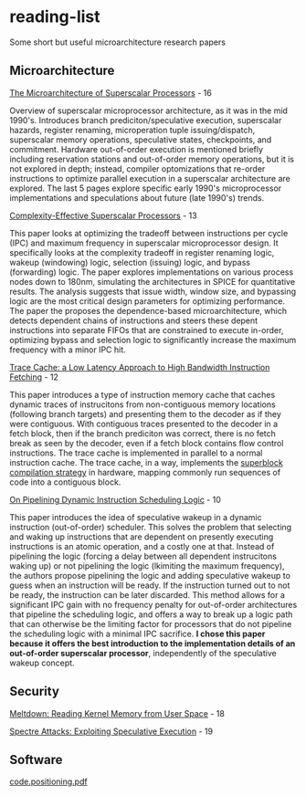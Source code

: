 # reading-list
Some short but useful microarchitecture research papers

## Microarchitecture

[The Microarchitecture of Superscalar Processors](https://github.com/Peter-Herrmann/reading-list/files/11748113/ss_cgi.pdf) - 16

Overview of superscalar microprocessor architecture, as it was in the mid 1990's. Introduces branch prediciton/speculative execution, superscalar hazards, register renaming, microperation tuple issuing/dispatch, superscalar memory operations, speculative states, checkpoints, and commitment. Hardware out-of-order execution is mentioned briefly including reservation stations and out-of-order memory operations, but it is not explored in depth; instead, compiler optomizations that re-order instructions to optimize parallel execution in a superscalar architecture are explored. The last 5 pages explore specific early 1990's microprocessor implementations and speculations about future (late 1990's) trends.

[Complexity-Effective Superscalar Processors](https://github.com/Peter-Herrmann/reading-list/files/11748112/isca.complexity.pdf) - 13

This paper looks at optimizing the tradeoff between instructions per cycle (IPC) and maximum frequency in superscalar microprocessor design. It specifically looks at the complexity tradeoff in register renaming logic, wakeup (windowing) logic, selection (issuing) logic, and bypass (forwarding) logic. The paper explores implementations on various process nodes down to 180nm, simulating the architectures in SPICE for quantitative results. The analysis suggests that issue width, window size, and bypassing logic are the most critical design parameters for optimizing performance. The paper the proposes the dependence-based microarchitecture, which detects dependent chains of instructions and steers these depent instructions into separate FIFOs that are constrained to execute in-order, optimizing bypass and selection logic to significantly increase the maximum frequency with a minor IPC hit.

[Trace Cache: a Low Latency Approach to High Bandwidth Instruction Fetching](https://github.com/Peter-Herrmann/reading-list/files/11748107/micro.trace-cache.pdf) - 12

This paper introduces a type of instruction memory cache that caches dynamic traces of instrucitons from non-contiguous memory locations (following branch targets) and presenting them to the decoder as if they were contiguous. With contiguous traces presented to the decoder in a fetch block, then if the branch prediciton was correct, there is no fetch break as seen by the decoder, even if a fetch block contains flow control instructions. The trace cache is implemented in parallel to a normal instruction cache. The trace cache, in a way, implements the [superblock compilation strategy](https://github.com/Peter-Herrmann/reading-list/files/11750061/hwu_jsuper93.pdf) in hardware, mapping commonly run sequences of code into a contiguous block.

[On Pipelining Dynamic Instruction Scheduling Logic](https://github.com/Peter-Herrmann/reading-list/files/11748110/stark.pdf) - 10

This paper introduces the idea of speculative wakeup in a dynamic instruction (out-of-order) scheduler. This solves the problem that selecting and waking up instructions that are dependent on presently executing instructions is an atomic operation, and a costly one at that. Instead of pipelining the logic (forcing a delay between all dependent instrucitons waking up) or not pipelining the logic (lkimiting the maximum frequency), the authors propose pipelining the logic and adding speculative wakeup to guess when an instruction will be ready. If the instruction turned out to not be ready, the instruction can be later discarded. This method allows for a significant IPC gain with no frequency penalty for out-of-order architectures that pipeline the scheduling logic, and offers a way to break up a logic path that can otherwise be the limiting factor for processors that do not pipeline the scheduling logic with a minimal IPC sacrifice. **I chose this paper because it offers the best introduction to the implementation details of an out-of-order superscalar processor**, independently of the speculative wakeup concept.

## Security

[Meltdown: Reading Kernel Memory from User Space](https://github.com/Peter-Herrmann/reading-list/files/11748108/meltdown.pdf) - 18

[Spectre Attacks: Exploiting Speculative Execution](https://github.com/Peter-Herrmann/reading-list/files/11748109/spectre.pdf) - 19

## Software

[code.positioning.pdf](https://github.com/Peter-Herrmann/reading-list/files/11749980/code.positioning.pdf)
